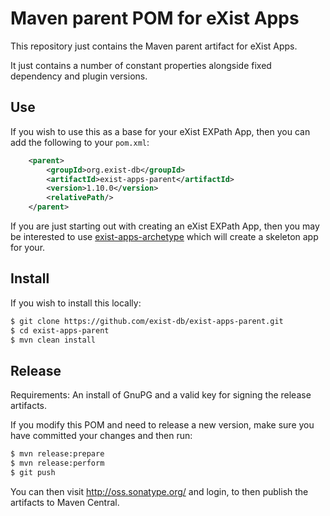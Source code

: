 # Maven parent POM for eXist Apps

This repository just contains the Maven parent artifact for eXist Apps.

It just contains a number of constant properties alongside fixed dependency and plugin versions.

## Use
If you wish to use this as a base for your eXist EXPath App, then you can add the following to your `pom.xml`:

```xml
    <parent>
        <groupId>org.exist-db</groupId>
        <artifactId>exist-apps-parent</artifactId>
        <version>1.10.0</version>
        <relativePath/>
    </parent>
```

If you are just starting out with creating an eXist EXPath App, then you may be interested to use [exist-apps-archetype](https://github.com/exist-db/exist-apps-archetype) which will create a skeleton app for your.

## Install
If you wish to install this locally:
```bash
$ git clone https://github.com/exist-db/exist-apps-parent.git
$ cd exist-apps-parent
$ mvn clean install
```

## Release

Requirements: An install of GnuPG and a valid key for signing the release artifacts.

If you modify this POM and need to release a new version, make sure you have committed your changes and then run:

```bash
$ mvn release:prepare
$ mvn release:perform
$ git push
```

You can then visit http://oss.sonatype.org/ and login, to then publish the artifacts to Maven Central.
